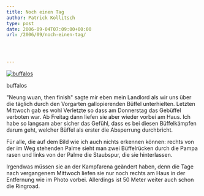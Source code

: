 ```yaml
---
title: Noch einen Tag
author: Patrick Kollitsch
type: post
date: 2006-09-04T07:09:00+00:00
url: /2006/09/noch-einen-tag/




---
```

<div class="flickr">
  <a href="http://www.flickr.com/photos/schreibblogade/233701657/" title="buffalos"><img src="//static.flickr.com/94/233701657_8176765af3.jpg" alt="buffalos" /></a></p> 
  
  <p>
    buffalos
  </p>
</div>

"Neung wuan, then finish" sagte mir eben mein Landlord als wir uns &uuml;ber die t&auml;glich durch den Vorgarten gallopierenden B&uuml;ffel unterhielten. Letzten Mittwoch gab es wohl Verletzte so dass am Donnerstag das Geb&uuml;ffel verboten war. Ab Freitag dann liefen sie aber wieder vorbei am Haus. Ich habe so langsam aber sicher das Gef&uuml;hl, dass es bei diesen B&uuml;ffelk&auml;mpfen darum geht, welcher B&uuml;ffel als erster die Absperrung durchbricht.

F&uuml;r alle, die auf dem Bild wie ich auch nichts erkennen k&ouml;nnen: rechts von der im Weg stehenden Palme sieht man zwei B&uuml;ffelr&uuml;cken durch die Pampa rasen und links von der Palme die Staubspur, die sie hinterlassen. 

Irgendwas m&uuml;ssen sie an der Kampfarena ge&auml;ndert haben, denn die Tage nach vergangenem Mittwoch liefen sie nur noch rechts am Haus in der Entfernung wie im Photo vorbei. Allerdings ist 50 Meter weiter auch schon die Ringroad.